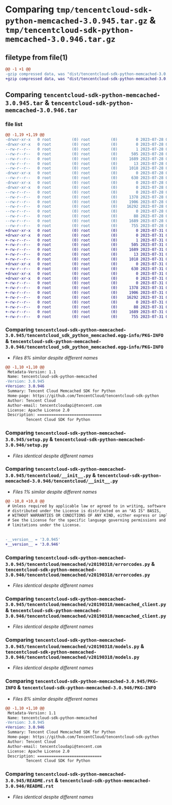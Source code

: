 # Comparing `tmp/tencentcloud-sdk-python-memcached-3.0.945.tar.gz` & `tmp/tencentcloud-sdk-python-memcached-3.0.946.tar.gz`

## filetype from file(1)

```diff
@@ -1 +1 @@
-gzip compressed data, was "dist/tencentcloud-sdk-python-memcached-3.0.945.tar", last modified: Fri Jul 28 00:31:42 2023, max compression
+gzip compressed data, was "dist/tencentcloud-sdk-python-memcached-3.0.946.tar", last modified: Mon Jul 31 00:31:55 2023, max compression
```

## Comparing `tencentcloud-sdk-python-memcached-3.0.945.tar` & `tencentcloud-sdk-python-memcached-3.0.946.tar`

### file list

```diff
@@ -1,19 +1,19 @@
-drwxr-xr-x   0 root         (0) root         (0)        0 2023-07-28 00:31:42.000000 tencentcloud-sdk-python-memcached-3.0.945/
-drwxr-xr-x   0 root         (0) root         (0)        0 2023-07-28 00:31:42.000000 tencentcloud-sdk-python-memcached-3.0.945/tencentcloud_sdk_python_memcached.egg-info/
--rw-r--r--   0 root         (0) root         (0)        1 2023-07-28 00:31:42.000000 tencentcloud-sdk-python-memcached-3.0.945/tencentcloud_sdk_python_memcached.egg-info/dependency_links.txt
--rw-r--r--   0 root         (0) root         (0)      505 2023-07-28 00:31:42.000000 tencentcloud-sdk-python-memcached-3.0.945/tencentcloud_sdk_python_memcached.egg-info/SOURCES.txt
--rw-r--r--   0 root         (0) root         (0)     1689 2023-07-28 00:31:42.000000 tencentcloud-sdk-python-memcached-3.0.945/tencentcloud_sdk_python_memcached.egg-info/PKG-INFO
--rw-r--r--   0 root         (0) root         (0)       13 2023-07-28 00:31:42.000000 tencentcloud-sdk-python-memcached-3.0.945/tencentcloud_sdk_python_memcached.egg-info/top_level.txt
--rw-r--r--   0 root         (0) root         (0)     1018 2023-07-28 00:31:42.000000 tencentcloud-sdk-python-memcached-3.0.945/setup.py
-drwxr-xr-x   0 root         (0) root         (0)        0 2023-07-28 00:31:42.000000 tencentcloud-sdk-python-memcached-3.0.945/tencentcloud/
--rw-r--r--   0 root         (0) root         (0)      630 2023-07-28 00:31:42.000000 tencentcloud-sdk-python-memcached-3.0.945/tencentcloud/__init__.py
-drwxr-xr-x   0 root         (0) root         (0)        0 2023-07-28 00:31:42.000000 tencentcloud-sdk-python-memcached-3.0.945/tencentcloud/memcached/
-drwxr-xr-x   0 root         (0) root         (0)        0 2023-07-28 00:31:42.000000 tencentcloud-sdk-python-memcached-3.0.945/tencentcloud/memcached/v20190318/
--rw-r--r--   0 root         (0) root         (0)        0 2023-07-28 00:31:42.000000 tencentcloud-sdk-python-memcached-3.0.945/tencentcloud/memcached/v20190318/__init__.py
--rw-r--r--   0 root         (0) root         (0)     1378 2023-07-28 00:31:42.000000 tencentcloud-sdk-python-memcached-3.0.945/tencentcloud/memcached/v20190318/errorcodes.py
--rw-r--r--   0 root         (0) root         (0)     1906 2023-07-28 00:31:42.000000 tencentcloud-sdk-python-memcached-3.0.945/tencentcloud/memcached/v20190318/memcached_client.py
--rw-r--r--   0 root         (0) root         (0)    16292 2023-07-28 00:31:42.000000 tencentcloud-sdk-python-memcached-3.0.945/tencentcloud/memcached/v20190318/models.py
--rw-r--r--   0 root         (0) root         (0)        0 2023-07-28 00:31:42.000000 tencentcloud-sdk-python-memcached-3.0.945/tencentcloud/memcached/__init__.py
--rw-r--r--   0 root         (0) root         (0)       88 2023-07-28 00:31:42.000000 tencentcloud-sdk-python-memcached-3.0.945/setup.cfg
--rw-r--r--   0 root         (0) root         (0)     1689 2023-07-28 00:31:42.000000 tencentcloud-sdk-python-memcached-3.0.945/PKG-INFO
--rw-r--r--   0 root         (0) root         (0)      755 2023-07-28 00:31:42.000000 tencentcloud-sdk-python-memcached-3.0.945/README.rst
+drwxr-xr-x   0 root         (0) root         (0)        0 2023-07-31 00:31:55.000000 tencentcloud-sdk-python-memcached-3.0.946/
+drwxr-xr-x   0 root         (0) root         (0)        0 2023-07-31 00:31:55.000000 tencentcloud-sdk-python-memcached-3.0.946/tencentcloud_sdk_python_memcached.egg-info/
+-rw-r--r--   0 root         (0) root         (0)        1 2023-07-31 00:31:55.000000 tencentcloud-sdk-python-memcached-3.0.946/tencentcloud_sdk_python_memcached.egg-info/dependency_links.txt
+-rw-r--r--   0 root         (0) root         (0)      505 2023-07-31 00:31:55.000000 tencentcloud-sdk-python-memcached-3.0.946/tencentcloud_sdk_python_memcached.egg-info/SOURCES.txt
+-rw-r--r--   0 root         (0) root         (0)     1689 2023-07-31 00:31:55.000000 tencentcloud-sdk-python-memcached-3.0.946/tencentcloud_sdk_python_memcached.egg-info/PKG-INFO
+-rw-r--r--   0 root         (0) root         (0)       13 2023-07-31 00:31:55.000000 tencentcloud-sdk-python-memcached-3.0.946/tencentcloud_sdk_python_memcached.egg-info/top_level.txt
+-rw-r--r--   0 root         (0) root         (0)     1018 2023-07-31 00:31:55.000000 tencentcloud-sdk-python-memcached-3.0.946/setup.py
+drwxr-xr-x   0 root         (0) root         (0)        0 2023-07-31 00:31:55.000000 tencentcloud-sdk-python-memcached-3.0.946/tencentcloud/
+-rw-r--r--   0 root         (0) root         (0)      630 2023-07-31 00:31:55.000000 tencentcloud-sdk-python-memcached-3.0.946/tencentcloud/__init__.py
+drwxr-xr-x   0 root         (0) root         (0)        0 2023-07-31 00:31:55.000000 tencentcloud-sdk-python-memcached-3.0.946/tencentcloud/memcached/
+drwxr-xr-x   0 root         (0) root         (0)        0 2023-07-31 00:31:55.000000 tencentcloud-sdk-python-memcached-3.0.946/tencentcloud/memcached/v20190318/
+-rw-r--r--   0 root         (0) root         (0)        0 2023-07-31 00:31:55.000000 tencentcloud-sdk-python-memcached-3.0.946/tencentcloud/memcached/v20190318/__init__.py
+-rw-r--r--   0 root         (0) root         (0)     1378 2023-07-31 00:31:55.000000 tencentcloud-sdk-python-memcached-3.0.946/tencentcloud/memcached/v20190318/errorcodes.py
+-rw-r--r--   0 root         (0) root         (0)     1906 2023-07-31 00:31:55.000000 tencentcloud-sdk-python-memcached-3.0.946/tencentcloud/memcached/v20190318/memcached_client.py
+-rw-r--r--   0 root         (0) root         (0)    16292 2023-07-31 00:31:55.000000 tencentcloud-sdk-python-memcached-3.0.946/tencentcloud/memcached/v20190318/models.py
+-rw-r--r--   0 root         (0) root         (0)        0 2023-07-31 00:31:55.000000 tencentcloud-sdk-python-memcached-3.0.946/tencentcloud/memcached/__init__.py
+-rw-r--r--   0 root         (0) root         (0)       88 2023-07-31 00:31:55.000000 tencentcloud-sdk-python-memcached-3.0.946/setup.cfg
+-rw-r--r--   0 root         (0) root         (0)     1689 2023-07-31 00:31:55.000000 tencentcloud-sdk-python-memcached-3.0.946/PKG-INFO
+-rw-r--r--   0 root         (0) root         (0)      755 2023-07-31 00:31:55.000000 tencentcloud-sdk-python-memcached-3.0.946/README.rst
```

### Comparing `tencentcloud-sdk-python-memcached-3.0.945/tencentcloud_sdk_python_memcached.egg-info/PKG-INFO` & `tencentcloud-sdk-python-memcached-3.0.946/tencentcloud_sdk_python_memcached.egg-info/PKG-INFO`

 * *Files 8% similar despite different names*

```diff
@@ -1,10 +1,10 @@
 Metadata-Version: 1.1
 Name: tencentcloud-sdk-python-memcached
-Version: 3.0.945
+Version: 3.0.946
 Summary: Tencent Cloud Memcached SDK for Python
 Home-page: https://github.com/TencentCloud/tencentcloud-sdk-python
 Author: Tencent Cloud
 Author-email: tencentcloudapi@tencent.com
 License: Apache License 2.0
 Description: ============================
         Tencent Cloud SDK for Python
```

### Comparing `tencentcloud-sdk-python-memcached-3.0.945/setup.py` & `tencentcloud-sdk-python-memcached-3.0.946/setup.py`

 * *Files identical despite different names*

### Comparing `tencentcloud-sdk-python-memcached-3.0.945/tencentcloud/__init__.py` & `tencentcloud-sdk-python-memcached-3.0.946/tencentcloud/__init__.py`

 * *Files 1% similar despite different names*

```diff
@@ -10,8 +10,8 @@
 # Unless required by applicable law or agreed to in writing, software
 # distributed under the License is distributed on an "AS IS" BASIS,
 # WITHOUT WARRANTIES OR CONDITIONS OF ANY KIND, either express or implied.
 # See the License for the specific language governing permissions and
 # limitations under the License.
 
 
-__version__ = '3.0.945'
+__version__ = '3.0.946'
```

### Comparing `tencentcloud-sdk-python-memcached-3.0.945/tencentcloud/memcached/v20190318/errorcodes.py` & `tencentcloud-sdk-python-memcached-3.0.946/tencentcloud/memcached/v20190318/errorcodes.py`

 * *Files identical despite different names*

### Comparing `tencentcloud-sdk-python-memcached-3.0.945/tencentcloud/memcached/v20190318/memcached_client.py` & `tencentcloud-sdk-python-memcached-3.0.946/tencentcloud/memcached/v20190318/memcached_client.py`

 * *Files identical despite different names*

### Comparing `tencentcloud-sdk-python-memcached-3.0.945/tencentcloud/memcached/v20190318/models.py` & `tencentcloud-sdk-python-memcached-3.0.946/tencentcloud/memcached/v20190318/models.py`

 * *Files identical despite different names*

### Comparing `tencentcloud-sdk-python-memcached-3.0.945/PKG-INFO` & `tencentcloud-sdk-python-memcached-3.0.946/PKG-INFO`

 * *Files 8% similar despite different names*

```diff
@@ -1,10 +1,10 @@
 Metadata-Version: 1.1
 Name: tencentcloud-sdk-python-memcached
-Version: 3.0.945
+Version: 3.0.946
 Summary: Tencent Cloud Memcached SDK for Python
 Home-page: https://github.com/TencentCloud/tencentcloud-sdk-python
 Author: Tencent Cloud
 Author-email: tencentcloudapi@tencent.com
 License: Apache License 2.0
 Description: ============================
         Tencent Cloud SDK for Python
```

### Comparing `tencentcloud-sdk-python-memcached-3.0.945/README.rst` & `tencentcloud-sdk-python-memcached-3.0.946/README.rst`

 * *Files identical despite different names*

